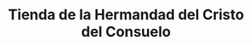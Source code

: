 ---
title: "Tienda de la Hermandad del Cristo del Consuelo"
url: /cazorla/tienda-de-la-hermandad-del-cristo-del-consuelo/
shop: regalo
---